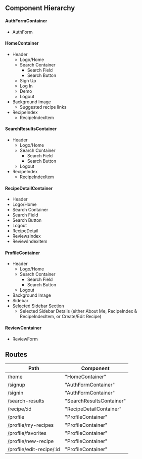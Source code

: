 ## Component Hierarchy

#### AuthFormContainer

* AuthForm

#### HomeContainer

* Header
	* Logo/Home
	* Search Container
		* Search Field
		* Search Button
	* Sign Up
	* Log In
	* Demo
	* Logout
* Background Image
	* Suggested recipe links
* RecipeIndex
	* RecipeIndexItem

#### SearchResultsContainer

* Header
	* Logo/Home
	* Search Container
		* Search Field
		* Search Button
	* Logout
* RecipeIndex
	* RecipeIndexItem

#### RecipeDetailContainer

* Header
* Logo/Home
* Search Container
* Search Field
* Search Button
* Logout
* RecipeDetail
* ReviewsIndex
* ReviewIndexItem

#### ProfileContainer

* Header
	* Logo/Home
	* Search Container
		* Search Field
		* Search Button
	* Logout
* Background Image
* Sidebar
* Selected Sidebar Section
	* Selected Sidebar Details (either About Me, RecipeIndex & RecipeIndexItem, or Create/Edit Recipe)

#### ReviewContainer

* ReviewForm

## Routes

| Path                         | Component   	             |      
| ---------------------------- | ------------------------- |
| /home                        | "HomeContainer"           |
| /signup                      | "AuthFormContainer"       |
| /signin                      | "AuthFormContainer"       |
| /search-results              | "SearchResultsContainer"  |
| /recipe/:id                  | "RecipeDetailContainer"   |
| /profile                     | "ProfileContainer"        |
| /profile/my-recipes          | "ProfileContainer"        |
| /profile/favorites           | "ProfileContainer"        |
| /profile/new-recipe          | "ProfileContainer"        |
| /profile/edit-recipe/:id     | "ProfileContainer"        |
